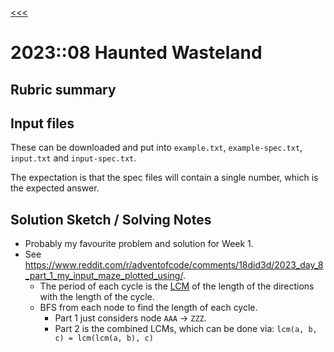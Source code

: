 [<<<](../README.md)

# 2023::08 Haunted Wasteland

## Rubric summary

## Input files

These can be downloaded and put into `example.txt`, `example-spec.txt`, `input.txt` and `input-spec.txt`.

The expectation is that the spec files will contain a single number, which is the expected answer.

## Solution Sketch / Solving Notes

- Probably my favourite problem and solution for Week 1.
- See https://www.reddit.com/r/adventofcode/comments/18did3d/2023_day_8_part_1_my_input_maze_plotted_using/.
  - The period of each cycle is the [LCM](https://en.wikipedia.org/wiki/Least_common_multiple) of the length 
    of the directions with the length of the cycle.
  - BFS from each node to find the length of each cycle.
    - Part 1 just considers node `AAA` -> `ZZZ`.
    - Part 2 is the combined LCMs, which can be done via:
        `lcm(a, b, c) = lcm(lcm(a, b), c)`